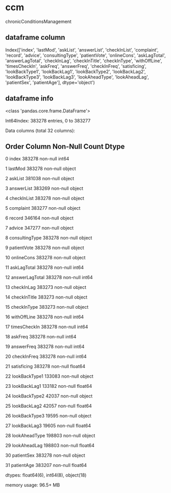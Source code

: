 # ccm
chronicConditionsManagement

## dataframe column  
Index(['index', 'lastMod', 'askList', 'answerList', 'checkInList', 'complaint', 'record', 'advice', 'consultingType', 'patientVote', 'onlineCons', 'askLagTotal', 'answerLagTotal', 'checkInLag', 'checkInTitle', 'checkInType', 'withOffLine', 'timesCheckIn', 'askFreq', 'answerFreq', 'checkInFreq', 'satisficing', 'lookBackType1', 'lookBackLag1', 'lookBackType2', 'lookBackLag2', 'lookBackType3', 'lookBackLag3', 'lookAheadType', 'lookAheadLag', 'patientSex', 'patientAge'], dtype='object')  

## dataframe info  

<class 'pandas.core.frame.DataFrame'>  

Int64Index: 383278 entries, 0 to 383277  

Data columns (total 32 columns):  

 ## Order   Column          Non-Null Count   Dtype  
 
 0   index           383278 non-null  int64    
 
 1   lastMod         383278 non-null  object   
 
 2   askList         381038 non-null  object   
 
 3   answerList      383269 non-null  object   
 
 4   checkInList     383278 non-null  object   
 
 5   complaint       383277 non-null  object   
 
 6   record          346164 non-null  object   
 
 7   advice          347277 non-null  object   
 
 8   consultingType  383278 non-null  object   
 
 9   patientVote     383278 non-null  object   
 
 10  onlineCons      383278 non-null  object   
 
 11  askLagTotal     383278 non-null  int64    
 
 12  answerLagTotal  383278 non-null  int64    
 
 13  checkInLag      383273 non-null  object   
 
 14  checkInTitle    383273 non-null  object   
 
 15  checkInType     383273 non-null  object   
 
 16  withOffLine     383278 non-null  int64    
 
 17  timesCheckIn    383278 non-null  int64    
 
 18  askFreq         383278 non-null  int64    
 
 19  answerFreq      383278 non-null  int64    
 
 20  checkInFreq     383278 non-null  int64    
 
 21  satisficing     383278 non-null  float64  
 
 22  lookBackType1   133083 non-null  object   
 
 23  lookBackLag1    133182 non-null  float64  
 
 24  lookBackType2   42037 non-null   object   
 
 25  lookBackLag2    42057 non-null   float64  
 
 26  lookBackType3   19595 non-null   object   
 
 27  lookBackLag3    19605 non-null   float64  
 
 28  lookAheadType   198803 non-null  object   
 
 29  lookAheadLag    198803 non-null  float64  
 
 30  patientSex      383278 non-null  object   
 
 31  patientAge      383207 non-null  float64  
 
dtypes: float64(6), int64(8), object(18)  

memory usage: 96.5+ MB  

